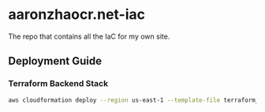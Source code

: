 # aaronzhaocr.net-iac
The repo that contains all the IaC for my own site.


## Deployment Guide

### Terraform Backend Stack
```bash
aws cloudformation deploy --region us-east-1 --template-file terraform_backend_template.yml --stack-name aaronzhaocr-net-backend --tags Environment=Prod Project=aaronzhaocr.net manage_by=aaron.zhaocr@gmail.com version=0.0.1
```
